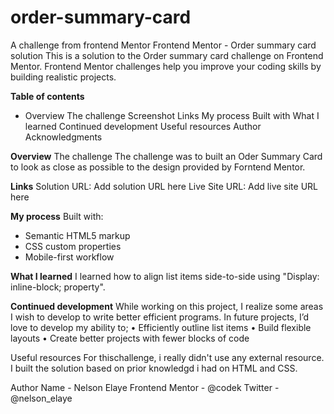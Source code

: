 # order-summary-card
A challenge from frontend Mentor
Frontend Mentor - Order summary card solution
This is a solution to the Order summary card challenge on Frontend Mentor. Frontend Mentor challenges help you improve your coding skills by building realistic projects.

**Table of contents**
- Overview
The challenge
Screenshot
Links
My process
Built with
What I learned
Continued development
Useful resources
Author
Acknowledgments


**Overview**
The challenge
The challenge was to built an Oder Summary Card to look as close as possible to the design provided by Forntend Mentor. 


**Links**
Solution URL: Add solution URL here
Live Site URL: Add live site URL here

**My process**
Built with:

- Semantic HTML5 markup
- CSS custom properties
- Mobile-first workflow

**What I learned**
I learned how to align list items side-to-side using "Display: inline-block; property".

**Continued development**
While working on this project, I realize some areas I wish to develop to write better efficient programs.  In future projects, I’d love to develop my ability to;
•	Efficiently outline list items 
•	Build flexible layouts
•	Create better projects with fewer blocks of code

Useful resources
For thischallenge, i really didn't use any external resource. I built the solution based on prior knowledgd i had on HTML and CSS.

Author
Name - Nelson Elaye
Frontend Mentor - @codek
Twitter - @nelson_elaye


